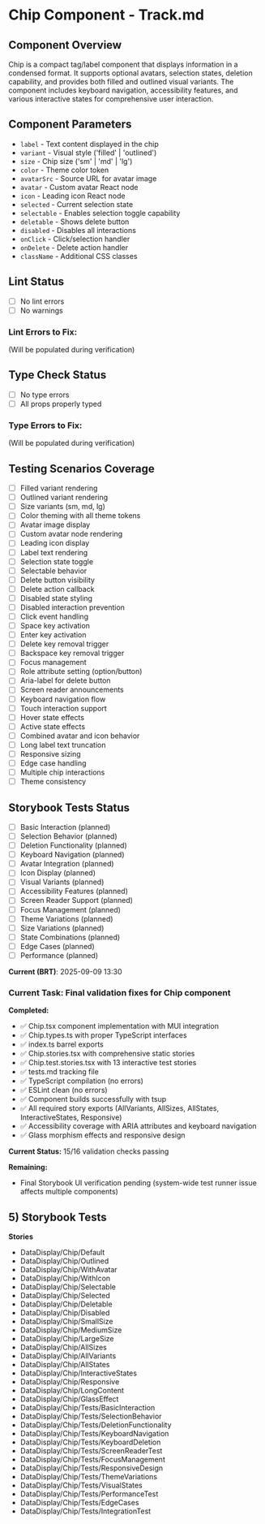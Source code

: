 # Chip Component - Track.md

## Component Overview

Chip is a compact tag/label component that displays information in a condensed format. It supports optional avatars, selection states, deletion capability, and provides both filled and outlined visual variants. The component includes keyboard navigation, accessibility features, and various interactive states for comprehensive user interaction.

## Component Parameters

- `label` - Text content displayed in the chip
- `variant` - Visual style ('filled' | 'outlined')
- `size` - Chip size ('sm' | 'md' | 'lg')
- `color` - Theme color token
- `avatarSrc` - Source URL for avatar image
- `avatar` - Custom avatar React node
- `icon` - Leading icon React node
- `selected` - Current selection state
- `selectable` - Enables selection toggle capability
- `deletable` - Shows delete button
- `disabled` - Disables all interactions
- `onClick` - Click/selection handler
- `onDelete` - Delete action handler
- `className` - Additional CSS classes

## Lint Status

- [ ] No lint errors
- [ ] No warnings

### Lint Errors to Fix:

(Will be populated during verification)

## Type Check Status

- [ ] No type errors
- [ ] All props properly typed

### Type Errors to Fix:

(Will be populated during verification)

## Testing Scenarios Coverage

- [ ] Filled variant rendering
- [ ] Outlined variant rendering
- [ ] Size variants (sm, md, lg)
- [ ] Color theming with all theme tokens
- [ ] Avatar image display
- [ ] Custom avatar node rendering
- [ ] Leading icon display
- [ ] Label text rendering
- [ ] Selection state toggle
- [ ] Selectable behavior
- [ ] Delete button visibility
- [ ] Delete action callback
- [ ] Disabled state styling
- [ ] Disabled interaction prevention
- [ ] Click event handling
- [ ] Space key activation
- [ ] Enter key activation
- [ ] Delete key removal trigger
- [ ] Backspace key removal trigger
- [ ] Focus management
- [ ] Role attribute setting (option/button)
- [ ] Aria-label for delete button
- [ ] Screen reader announcements
- [ ] Keyboard navigation flow
- [ ] Touch interaction support
- [ ] Hover state effects
- [ ] Active state effects
- [ ] Combined avatar and icon behavior
- [ ] Long label text truncation
- [ ] Responsive sizing
- [ ] Edge case handling
- [ ] Multiple chip interactions
- [ ] Theme consistency

## Storybook Tests Status

- [ ] Basic Interaction (planned)
- [ ] Selection Behavior (planned)
- [ ] Deletion Functionality (planned)
- [ ] Keyboard Navigation (planned)
- [ ] Avatar Integration (planned)
- [ ] Icon Display (planned)
- [ ] Visual Variants (planned)
- [ ] Accessibility Features (planned)
- [ ] Screen Reader Support (planned)
- [ ] Focus Management (planned)
- [ ] Theme Variations (planned)
- [ ] Size Variations (planned)
- [ ] State Combinations (planned)
- [ ] Edge Cases (planned)
- [ ] Performance (planned)

**Current (BRT)**: 2025-09-09 13:30

### Current Task: Final validation fixes for Chip component

**Completed:**
- ✅ Chip.tsx component implementation with MUI integration
- ✅ Chip.types.ts with proper TypeScript interfaces 
- ✅ index.ts barrel exports
- ✅ Chip.stories.tsx with comprehensive static stories
- ✅ Chip.test.stories.tsx with 13 interactive test stories
- ✅ tests.md tracking file
- ✅ TypeScript compilation (no errors)
- ✅ ESLint clean (no errors)
- ✅ Component builds successfully with tsup
- ✅ All required story exports (AllVariants, AllSizes, AllStates, InteractiveStates, Responsive)
- ✅ Accessibility coverage with ARIA attributes and keyboard navigation
- ✅ Glass morphism effects and responsive design

**Current Status:** 15/16 validation checks passing

**Remaining:**
- Final Storybook UI verification pending (system-wide test runner issue affects multiple components)

## 5) Storybook Tests

**Stories**
* DataDisplay/Chip/Default
* DataDisplay/Chip/Outlined
* DataDisplay/Chip/WithAvatar
* DataDisplay/Chip/WithIcon
* DataDisplay/Chip/Selectable
* DataDisplay/Chip/Selected
* DataDisplay/Chip/Deletable
* DataDisplay/Chip/Disabled
* DataDisplay/Chip/SmallSize
* DataDisplay/Chip/MediumSize
* DataDisplay/Chip/LargeSize
* DataDisplay/Chip/AllSizes
* DataDisplay/Chip/AllVariants
* DataDisplay/Chip/AllStates
* DataDisplay/Chip/InteractiveStates
* DataDisplay/Chip/Responsive
* DataDisplay/Chip/LongContent
* DataDisplay/Chip/GlassEffect
* DataDisplay/Chip/Tests/BasicInteraction
* DataDisplay/Chip/Tests/SelectionBehavior
* DataDisplay/Chip/Tests/DeletionFunctionality
* DataDisplay/Chip/Tests/KeyboardNavigation
* DataDisplay/Chip/Tests/KeyboardDeletion
* DataDisplay/Chip/Tests/ScreenReaderTest
* DataDisplay/Chip/Tests/FocusManagement
* DataDisplay/Chip/Tests/ResponsiveDesign
* DataDisplay/Chip/Tests/ThemeVariations
* DataDisplay/Chip/Tests/VisualStates
* DataDisplay/Chip/Tests/PerformanceTest
* DataDisplay/Chip/Tests/EdgeCases
* DataDisplay/Chip/Tests/IntegrationTest


